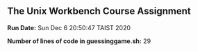 ## The Unix Workbench Course Assignment

**Run Date:** Sun Dec 6 20:50:47 TAIST 2020

**Number of lines of code in guessinggame.sh:** 29

